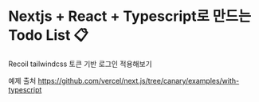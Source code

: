 # Nextjs + React + Typescript로 만드는 Todo List 📋

Recoil
tailwindcss
토큰 기반 로그인 적용해보기

예제 출처
https://github.com/vercel/next.js/tree/canary/examples/with-typescript